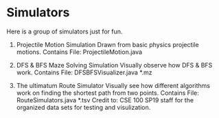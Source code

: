 # Simulators
Here is a group of simulators just for fun.

1. Projectile Motion Simulation
Drawn from basic physics projectile motions.
Contains File: ProjectileMotion.java

2. DFS & BFS Maze Solving Simulation
Visually observe how DFS & BFS work.
Contains File: DFSBFSVisualizer.java *.mz

3. The ultimatum Route Simulator
Visually see how different algorithms work on finding the shortest path from two points.
Contains File: RouteSimulators.java *.tsv
Credit to: CSE 100 SP19 staff for the organized data sets for testing and visulization.
